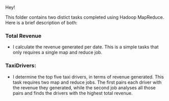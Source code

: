 Hey!

This folder contains two distict tasks completed using Hadoop MapReduce. Here is a brief description of both:

### Total Revenue

* I calculate the revenue generated per date. This is a simple tasks that only requires a single map and reduce job. 

### TaxiDrivers:

* I determine the top five taxi drivers, in terms of revenue generated. This task requires two map and reduce jobs. The first pairs each driver with the revenue they generated, while the second job analyses all those pairs and finds the drivers with the highest total revenue. 



